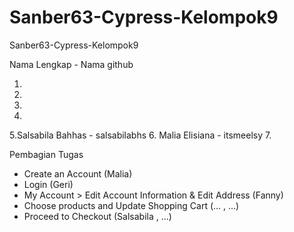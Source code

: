 # Sanber63-Cypress-Kelompok9
Sanber63-Cypress-Kelompok9

Nama Lengkap - Nama github

1. 
2. 
3.
4.
5.Salsabila Bahhas - salsabilabhs
6. Malia Elisiana - itsmeelsy
7.

Pembagian Tugas

- Create an Account (Malia)
- Login (Geri)
- My Account > Edit Account Information & Edit Address (Fanny)
- Choose products and Update Shopping Cart (... , ...)
- Proceed to Checkout (Salsabila , ...)
